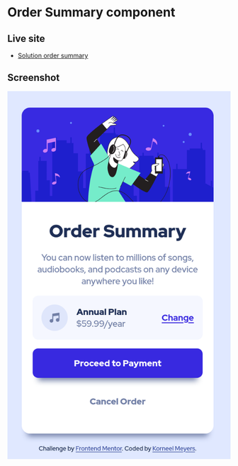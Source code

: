 # Order Summary component
## Live site
- [Solution order summary](https://korneelmeyers.github.io/Frontend-Mentor/order-summary-component-main/)
## Screenshot
![img.png](img.png)
